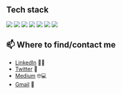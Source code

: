 ## Tech stack
![](https://img.shields.io/badge/<Code>-<Python>-informational?style=flat&logo=<LOGO_NAME>&logoColor=white&color=2bbc8a)
![](https://img.shields.io/badge/<Code>-<C++>-informational?style=flat&logo=<LOGO_NAME>&logoColor=white&color=2bbc8a)
![](https://img.shields.io/badge/<Library>-<Pytorch>-informational?style=flat&logo=<LOGO_NAME>&logoColor=white&color=2bbc8a)
![](https://img.shields.io/badge/<Tools>-<pandas>-informational?style=flat&logo=<LOGO_NAME>&logoColor=white&color=2bbc8a)
![](https://img.shields.io/badge/<Tools>-<numpy>-informational?style=flat&logo=<LOGO_NAME>&logoColor=white&color=2bbc8a)
![](https://img.shields.io/badge/<Tools>-<matplotlib>-informational?style=flat&logo=<LOGO_NAME>&logoColor=white&color=2bbc8a)
![](https://img.shields.io/badge/<Tools>-<AdobeXD>-informational?style=flat&logo=<LOGO_NAME>&logoColor=white&color=2bbc8a)






## 📫 Where to find/contact me
- [LinkedIn](https://www.linkedin.com/in/nvsyashwanth/) 👨💼
- [Twitter](https://twitter.com/YashwanthNvs) 🐤
- [Medium](https://medium.com/@nvsyashwanth) 🤓💻
- [Gmail](mailto:nvsyashwanth338@gmail.com) 💌
  
  
  

